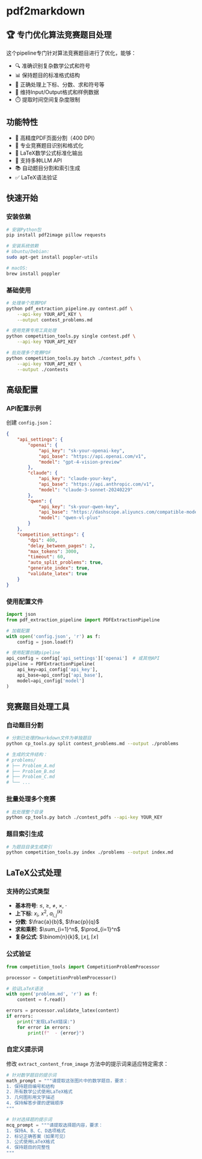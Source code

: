 # pdf2markdown

## 🏆 专门优化算法竞赛题目处理

这个pipeline专门针对算法竞赛题目进行了优化，能够：
- 🔍 准确识别复杂数学公式和符号
- 📊 保持题目的标准格式结构  
- 🧮 正确处理上下标、分数、求和符号等
- 📝 维持Input/Output格式和样例数据
- ⏱️ 提取时间空间复杂度限制

## 功能特性

- 📄 高精度PDF页面分割（400 DPI）
- 🤖 专业竞赛题目识别和格式化
- 📝 LaTeX数学公式标准化输出
- 🔧 支持多种LLM API
- 📚 自动题目分割和索引生成
- ✅ LaTeX语法验证

## 快速开始

### 安装依赖

```bash
# 安装Python包
pip install pdf2image pillow requests

# 安装系统依赖
# Ubuntu/Debian:
sudo apt-get install poppler-utils

# macOS:
brew install poppler
```

### 基础使用

```bash
# 处理单个竞赛PDF
python pdf_extraction_pipeline.py contest.pdf \
    --api-key YOUR_API_KEY \
    --output contest_problems.md

# 使用竞赛专用工具处理
python competition_tools.py single contest.pdf \
    --api-key YOUR_API_KEY

# 批处理多个竞赛PDF
python competition_tools.py batch ./contest_pdfs \
    --api-key YOUR_API_KEY \
    --output ./contests
```

## 高级配置

### API配置示例

创建 `config.json`：

```json
{
    "api_settings": {
        "openai": {
            "api_key": "sk-your-openai-key",
            "api_base": "https://api.openai.com/v1",
            "model": "gpt-4-vision-preview"
        },
        "claude": {
            "api_key": "claude-your-key", 
            "api_base": "https://api.anthropic.com/v1",
            "model": "claude-3-sonnet-20240229"
        },
        "qwen": {
            "api_key": "sk-your-qwen-key",
            "api_base": "https://dashscope.aliyuncs.com/compatible-mode/v1",
            "model": "qwen-vl-plus"
        }
    },
    "competition_settings": {
        "dpi": 400,
        "delay_between_pages": 2,
        "max_tokens": 3000,
        "timeout": 60,
        "auto_split_problems": true,
        "generate_index": true,
        "validate_latex": true
    }
}
```

### 使用配置文件

```python
import json
from pdf_extraction_pipeline import PDFExtractionPipeline

# 加载配置
with open('config.json', 'r') as f:
    config = json.load(f)

# 使用配置创建pipeline
api_config = config['api_settings']['openai']  # 或其他API
pipeline = PDFExtractionPipeline(
    api_key=api_config['api_key'],
    api_base=api_config['api_base'],
    model=api_config['model']
)
```

## 竞赛题目处理工具

### 自动题目分割

```bash
# 分割已处理的markdown文件为单独题目
python cp_tools.py split contest_problems.md --output ./problems

# 生成的文件结构：
# problems/
# ├── Problem_A.md
# ├── Problem_B.md
# ├── Problem_C.md
# └── ...
```

### 批量处理多个竞赛

```bash
# 批处理整个目录
python cp_tools.py batch ./contest_pdfs --api-key YOUR_KEY
```

### 题目索引生成

```bash
# 为题目目录生成索引
python competition_tools.py index ./problems --output index.md
```

## LaTeX公式处理

### 支持的公式类型

- **基本符号**: $\leq$, $\geq$, $\neq$, $\times$, $\cdot$
- **上下标**: $x_i$, $x^2$, $a_{i,j}^{(k)}$
- **分数**: $\frac{a}{b}$, $\frac{p}{q}$
- **求和乘积**: $\sum_{i=1}^n$, $\prod_{i=1}^n$
- **复杂公式**: $\binom{n}{k}$, $\lfloor x \rfloor$, $\lceil x \rceil$

### 公式验证

```python
from competition_tools import CompetitionProblemProcessor

processor = CompetitionProblemProcessor()

# 验证LaTeX语法
with open('problem.md', 'r') as f:
    content = f.read()

errors = processor.validate_latex(content)
if errors:
    print("发现LaTeX错误:")
    for error in errors:
        print(f"  - {error}")
```

### 自定义提示词

修改 `extract_content_from_image` 方法中的提示词来适应特定需求：

```python
# 针对数学题目的提示词
math_prompt = """请提取这张图片中的数学题目，要求：
1. 保持题目编号和结构
2. 所有数学公式使用LaTeX格式
3. 几何图形用文字描述
4. 保持解答步骤的逻辑顺序
"""

# 针对选择题的提示词
mcq_prompt = """请提取选择题内容，要求：
1. 保持A、B、C、D选项格式
2. 标记正确答案（如果可见）
3. 公式使用LaTeX格式
4. 保持题目的完整性
"""
```